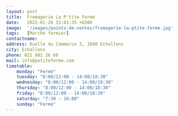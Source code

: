 ```yaml
---
layout: post
title:  Fromagerie La P'tite Ferme
date:   2022-01-26 15:01:35 +0300
image:  '/images/points-de-ventes/fromagerie-la-ptite-ferme.jpg'
tags:   [Marché fermier]
contactname: 
address: Ruelle du Commerce 3, 1040 Echallens
city: Echallens
phone: 021 881 26 60
mail: info@petiteferme.com
timetable:
    monday: "Fermé"
    tuesday: "8:00/12:00 - 14:00/18:30"
    wednesday: "8:00/12:00 - 14:00/18:30"
    thursday: "8:00/12:00 - 14:00/18:30"
    friday: "8:00/12:00 - 14:00/18:30"
    saturday: "7:30 - 16:00"
    sunday: "Fermé"
---
```

